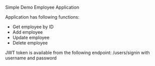 Simple Demo Employee Application

Application has following functions:
- Get employee by ID
- Add employee
- Update employee
- Delete employee

JWT token is available from the following endpoint:
/users/signin with username and password
